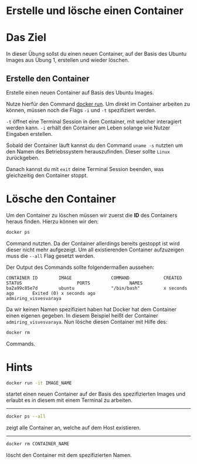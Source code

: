 Erstelle und lösche einen Container
=====

Das Ziel
========
In dieser Übung sollst du einen neuen Container, auf der Basis des Ubuntu Images aus Übung 1, erstellen und wieder 
löschen.

Erstelle den Container
----------------------
Erstelle einen neuen Container auf Basis des Ubuntu Images.

Nutze hierfür den Command [docker run](https://docs.docker.com/engine/reference/run/).
Um direkt im Container arbeiten zu können, müssen noch die Flags `-i` und `-t` spezifiziert werden.

`-t` öffnet eine Terminal Session in dem Container, mit welcher interagiert werden kann.
`-i` erhält den Container am Leben solange wie Nutzer Eingaben erstellen. 

Sobald der Container läuft kannst du den Command `uname -s` nutzten um den Namen des Betriebssystem herauszufinden.
Dieser sollte `Linux` zurückgeben.

Danach kannst du mit `exit` deine Terminal Session beenden, was gleichzeitig den Container stoppt.

Lösche den Container
====================

Um den Container zu löschen müssen wir zuerst die **ID** des Containers heraus finden.
Hierzu können wir den:
````bash
docker ps
````
Command nutzten.
Da der Container allerdings bereits gestoppt ist wird dieser nicht mehr aufgezeigt.
Um all existierenden Container aufzuzeigen muss die `--all` Flag gesetzt werden.

Der Output des Commands sollte folgendermaßen aussehen:
```
CONTAINER ID        IMAGE               COMMAND             CREATED             STATUS                     PORTS               NAMES
ba2a99c85e7d        ubuntu              "/bin/bash"         x seconds ago       Exited (0) x seconds ago                       admiring_visvesvaraya
```

Da wir keinen Namen spezifiziert haben hat Docker hat dem Container einen eigenen gegeben.
In diesem Beispiel heißt der Container `admiring_visvesvaraya`.
Nun lösche diesen Container mit Hilfe des:
```bash
docker rm
```` 
Commands.

Hints
=====
```bash
docker run -it IMAGE_NAME
```
startet einen neuen Container auf der Basis des spezifizierten Images und erlaubt es in diesem mit einem Terminal zu 
arbeiten.

----

```bash
docker ps --all
```
zeigt alle Container an, welche auf dem Host existieren.

----

```bash
docker rm CONTAINER_NAME
```
löscht den Container mit dem spezifizierten Namen.

